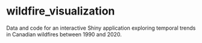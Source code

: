 # wildfire_visualization
Data and code for an interactive Shiny application exploring temporal trends in Canadian wildfires between 1990 and 2020.
